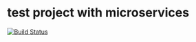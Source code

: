 # test project with microservices

[![Build Status](https://travis-ci.org/Munsterberg/codeamplify.svg?branch=master)](https://travis-ci.org/Munsterberg/codeamplify)
